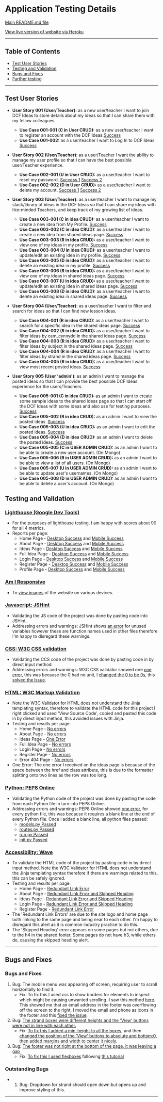 # Application Testing Details

[Main README.md file](README.md)

[View live version of website via Heroku](https://dcfideas.herokuapp.com/)

---

## Table of Contents 
* [Test User Stories](#test-user-stories)
* [Testing and Validation](#testing-and-validation) 
* [Bugs and Fixes](#bugs-and-fixes)
* [Further testing](#further-testing)

---

## **Test User Stories**
* **User Story 001 (User/Teacher):** as a new user/teacher I want to join DCF Ideas to store details about my ideas so that I can share them with my fellow colleagues.
	*   **Use Case 001-001 (C in User CRUD):** as a new user/teacher I want to register an account with the DCF Ideas.[Success](dcfideas/static/img/testing/user-stories/user001-001.png)
	*   **Use Case 001-002:** as a user/teacher I want to Log In to DCF Ideas [Success](dcfideas/static/img/testing/user-stories/user001-002.png)

*  **User Story 002 (User/Teacher):** as a user/Teacher I want the ability to manage my user profile so that I can have the best possible user/Teacher experience.
	*   **Use Case 002-001 (U in User CRUD):** as a user/teacher I want to reset my password. [Success 1](dcfideas/static/img/testing/user-stories/user002-001-1.png) [Success 2](dcfideas/static/img/testing/user-stories/user002-001-2.png)
	*   **Use Case 002-002 (D in User CRUD):** as a user/teacher I want to delete my account. [Success 1](dcfideas/static/img/testing/user-stories/user002-002-1.png) [Success 2](dcfideas/static/img/testing/user-stories/user002-002-2.png)

*  **User Story 003 (User/Teacher):** as a user/teacher I want to manage my stack/library of ideas in the DCF Ideas so that I can share my ideas with like-minded Teachers, and keep track of my growing list of ideas.
	*   **Use Case 003-001 (C in idea CRUD):** as a user/teacher I want to create a new idea from My Profile. [Success](dcfideas/static/img/testing/user-stories/user003-001.png)
	*   **Use Case 003-002 (C in idea CRUD):** as a user/teacher I want to create a new idea from shared ideas page. [Success](dcfideas/static/img/testing/user-stories/user003-002.png)
	*   **Use Case 003-003 (R in idea CRUD):** as a user/teacher I want to view one of my ideas in my profile. [Success](dcfideas/static/img/testing/user-stories/user003-003.png)
	*   **Use Case 003-004 (U in idea CRUD):** as a user/teacher I want to update/edit an existing idea in my profile. [Success](dcfideas/static/img/testing/user-stories/user003-004.png)
	*   **Use Case 003-005 (D in idea CRUD):** as a user/teacher I want to delete an existing idea in my profile. [Success](dcfideas/static/img/testing/user-stories/user003-005.png)
    *   **Use Case 003-006 (R in idea CRUD):** as a user/teacher I want to view one of my ideas in shared ideas page. [Success](dcfideas/static/img/testing/user-stories/user003-006.png)
	*   **Use Case 003-007 (U in idea CRUD):** as a user/teacher I want to update/edit an existing idea in shared ideas page. [Success](dcfideas/static/img/testing/user-stories/user003-007.png)
	*   **Use Case 003-008 (D in idea CRUD):** as a user/teacher I want to delete an existing idea in shared ideas page. [Success](dcfideas/static/img/testing/user-stories/user003-008.png)

*  **User Story 004 (User/Teacher):** as a user/teacher I want to filter and search for ideas so that I can find new lesson ideas. 
	*   **Use Case 004-001 (R in idea CRUD):** as a user/teacher I want to search for a specific idea in the shared ideas page. [Success](dcfideas/static/img/testing/user-stories/user004-001.png)
    *   **Use Case 004-002 (R in idea CRUD):** as a user/teacher I want to filter ideas by cam_cynnydd in the shared ideas page. [Success](dcfideas/static/img/testing/user-stories/user004-002.png)
    *   **Use Case 004-003 (R in idea CRUD):** as a user/teacher I want to filter ideas by subject in the shared ideas page. [Success](dcfideas/static/img/testing/user-stories/user004-003.png)
    *   **Use Case 004-004 (R in idea CRUD):** as a user/teacher I want to filter ideas by strand in the shared ideas page. [Success](dcfideas/static/img/testing/user-stories/user004-004.png)
    *   **Use Case 004-005 (R in idea CRUD):** as a user/teacher I want to view most recent posted ideas. [Success](dcfideas/static/img/testing/user-stories/user001-001.png)

*  **User Story 005 (User 'admin'):** as an admin I want to manage the posted ideas so that I can provide the best possible DCF Ideas experience for the users/Teachers.
	*   **Use Case 005-001 (C in idea CRUD):** as an admin I want to create some sample ideas to the shared ideas page so that I can start off the DCF Ideas with some ideas and also use for testing purposes. [Success](dcfideas/static/img/testing/user-stories/user005-001.png)
	*   **Use Case 005-002 (R in idea CRUD):** as an admin I want to view the posted ideas. [Success](dcfideas/static/img/testing/user-stories/user005-001.png)
	*   **Use Case 005-003 (U in idea CRUD):** as an admin I want to edit the posted ideas. [Success](dcfideas/static/img/testing/user-stories/user005-001.png)
	*   **Use Case 005-004 (D in idea CRUD):** as an admin I want to delete the posted ideas. [Success](dcfideas/static/img/testing/user-stories/user005-001.png)
	*   **Use Case 005-005 (C in USER ADMIN CRUD):** as an admin I want to be able to create a new user account. (On Mongo)
    *   **Use Case 005-006 (R in USER ADMIN CRUD):** as an admin I want to be able to view a list of all users. (On Mongo)
    *   **Use Case 005-007 (U in USER ADMIN CRUD):** as an admin I want to be able to update user's usernames. (On Mongo)
    *   **Use Case 005-008 (D in USER ADMIN CRUD):** as an admin I want to be able to delete a user's account. (On Mongo)


## Testing and Validation

### [Lighthouse (Google Dev Tools)](https://chrome.google.com/webstore/detail/lighthouse/blipmdconlkpinefehnmjammfjpmpbjk?hl=en)
- For the purposes of lighthouse testing, I am happy with scores about 90 for all 4 metrics.
- Reports per page:
   - Home Page - [Desktop Success](dcfideas/static/img/testing/lighthouse-desktop-home.png) and [Mobile Success](dcfideas/static/img/testing/lighthouse-mobile-home.png)
   - About Page - [Desktop Success](dcfideas/static/img/testing/lighthouse-desktop-about.png) and [Mobile Success](dcfideas/static/img/testing/lighthouse-mobile-about.png)
   - Ideas Page - [Desktop Success](dcfideas/static/img/testing/lighthouse-desktop-ideas.png) and [Mobile Success](dcfideas/static/img/testing/lighthouse-mobile-ideas.png)
   - Full Idea Page - [Desktop Success](dcfideas/static/img/testing/lighthouse-desktop-full-idea.png) and [Mobile Success](dcfideas/static/img/testing/lighthouse-mobile-full-idea.png)
   - Login Page - [Desktop Success](dcfideas/static/img/testing/lighthouse-desktop-login.png) and [Mobile Success](dcfideas/static/img/testing/lighthouse-mobile-login.png)
   - Register Page - [Desktop Success](dcfideas/static/img/testing/lighthouse-desktop-register.png) and [Mobile Success](dcfideas/static/img/testing/lighthouse-mobile-register.png)
   - Profile Page - [Desktop Success](dcfideas/static/img/testing/lighthouse-desktop-profile.png) and [Mobile Success](dcfideas/static/img/testing/lighthouse-mobile-profile.png)

### [Am I Responsive](http://ami.responsivedesign.is/)
- To [view images](dcfideas/static/img/testing/am-i-responsive.png) of the website on various devices.

### [Javascript: JSHint](https://jshint.com/)
- Validating the JS code of the project was done by pasting code into JSHint.
- Addressing errors and warnings: JSHint shows [an error](dcfideas/static/img/testing/jshint.png) for unused variables however these are function names used in other files therefore I'm happy to disregard these warnings.

### [CSS: W3C CSS validation](https://jigsaw.w3.org/css-validator/)
- Validating the CCS code of the project was done by pasting code in by direct input method.
- Addressing errors and warnings: W3C CSS validator showed one [one error](dcfideas/static/img/testing/w3c-css-before.png), this was because the 0 had no unit, I [changed the 0 to be 0s](dcfideas/static/img/testing/css-unit-fix.png), this [solved the issue](dcfideas/static/img/testing/w3c-css-before.png).

### [HTML: W3C Markup Validation](https://validator.w3.org/)
- Note the W3C Validator for HTML does not understand the Jinja templating syntax, therefore to validate the HTML code for this project I right clicked and used 'View Source Code', copied and pasted this code in by direct input method, this avoided issues with Jinja. 
- Testing and results per page:
   - Home Page - [No errors](dcfideas/static/img/testing/w3-html-home.png)
   - About Page - [No errors](dcfideas/static/img/testing/w3-html-about.png)
   - Ideas Page - [One Error](dcfideas/static/img/testing/w3-html-ideas.png)
   - Full Idea Page - [No errors](dcfideas/static/img/testing/w3-html-full-idea.png)
   - Login Page - [No errors](dcfideas/static/img/testing/w3-html-login.png)
   - Register Page - [No errors](dcfideas/static/img/testing/w3-html-register.png)
   - Error 404 Page - [No errors](dcfideas/static/img/testing/w3-html-404.png)
- One Error: The one error I received on the ideas page is because of the space between the href and class attribute, this is due to the formatter splitting onto two lines as the row was too long.

### [Python: PEP8 Online](http://pep8online.com/)
- Validating the Python code of the project was done by pasting the code from each Python file in turn into PEP8 Online.
- Addressing errors and warnings: PEP8 Online showed [one error](/documentation/images/testing-images/pep8-python-before.png), for every python file, this was because it requires a blank line at the end of every Python file. Once I added a blank line, all python files passed:
   - [models.py Passed](dcfideas/static/img/testing/pep8-python-models.png)
   - [routes.py Passed](dcfideas/static/img/testing/pep8-python-routes.png)
   - [run.py Passed](dcfideas/static/img/testing/pep8-python-run.png)
   - [init.py Passed](dcfideas/static/img/testing/pep8-python-init.png)

### [Accessibility: Wave](https://wave.webaim.org/)
- To validate the HTML code of the project by pasting code in by direct input method. Note the W3C Validator for HTML does not understand the Jinja templating syntax therefore if there are warnings related to this, this can be safely ignored.
- Testing and results per page:
   - Home Page - [Redundant Link Error](dcfideas/static/img/testing/wave-home.png)
   - About Page - [Redundant Link Error and Skipped Heading](dcfideas/static/img/testing/wave-about.png)
   - Ideas Page - [Redundant Link Error and Skipped Heading](dcfideas/static/img/testing/wave-ideas.png)
   - Login Page - [Redundant Link Error and Skipped Heading](dcfideas/static/img/testing/wave-login.png)
   - Register Page - [Redundant Link Error](dcfideas/static/img/testing/wave-register.png)
- The 'Redundant Link Errors' are due to the site logo and home page both linking to the same page and being near to each other. I'm happy to disregard this alert as it is common industry practice to do this.
- The 'Skipped Heading' error appears on some pages but not others, due to the h4 in the shared footer. Some pages do not have h3, while others do, causing the skipped heading alert.

---

## **Bugs and Fixes**

### Bugs and Fixes
1. Bug: The mobile menu was appearing off screen, requiring user to scroll horizontally to find it.
   -  Fix: To fix this I used css to show borders for elements to inspect which might be causing unwanted scrolling. I saw this method [here](https://blog.wernull.com/2013/04/debug-ghost-css-elements-causing-unwanted-scrolling/). This showed me that an email address in the footer was overflowing off the screen to the right, I moved the email and phone as icons in the footer and this [fixed the issue](dcfideas/static/img/testing/mobile-menu-off-screen.png).
2. Bug: [The strand boxes were different heights and the 'View' buttons were not in line with each other.](dcfideas/static/img/testing/strand-boxes.png)
   -  Fix: [To fix this I added a min-height to all the boxes](dcfideas/static/img/testing/strand-box-fix-1.png), and then [changed the position of the 'View' buttons to absolute and bottom:0, then added margins and width to center it nicely.](dcfideas/static/img/testing/strand-box-fix-2.png)
3. Bug: [The footer was not right at the bottom of the page, it was leaving a gap](dcfideas/static/img/testing/footer-gap.png)
   -  Fix: [To fix this I used flexboxes](dcfideas/static/img/testing/footer-fix.png) following [this tutorial](https://css-tricks.com/couple-takes-sticky-footer/)


### Outstanding Bugs
- 1. Bug: Dropdown for strand should open down but opens up and improve styling of this.

---